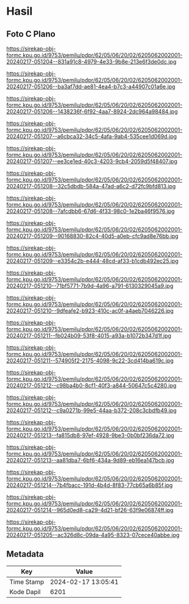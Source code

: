 # Hasil

## Foto C Plano

https://sirekap-obj-formc.kpu.go.id/9753/pemilu/pdpr/62/05/06/20/02/6205062002001-20240217-051204--831a91c8-4979-4e33-9b8e-213e6f3de0dc.jpg

https://sirekap-obj-formc.kpu.go.id/9753/pemilu/pdpr/62/05/06/20/02/6205062002001-20240217-051206--ba3af7dd-ae81-4ea4-b7c3-a44907c01a6e.jpg

https://sirekap-obj-formc.kpu.go.id/9753/pemilu/pdpr/62/05/06/20/02/6205062002001-20240217-051206--1438236f-6f92-4aa7-8924-2dc964a98484.jpg

https://sirekap-obj-formc.kpu.go.id/9753/pemilu/pdpr/62/05/06/20/02/6205062002001-20240217-051207--a6cbca32-34c5-4afa-9ab4-535cee1d069d.jpg

https://sirekap-obj-formc.kpu.go.id/9753/pemilu/pdpr/62/05/06/20/02/6205062002001-20240217-051207--ee3ce1ed-40c3-4203-9cb4-2059d5f48407.jpg

https://sirekap-obj-formc.kpu.go.id/9753/pemilu/pdpr/62/05/06/20/02/6205062002001-20240217-051208--32c5dbdb-584a-47ad-a6c2-d72fc9bfd813.jpg

https://sirekap-obj-formc.kpu.go.id/9753/pemilu/pdpr/62/05/06/20/02/6205062002001-20240217-051208--7afcdbb6-67d6-4f33-98c0-1e2ba46f9576.jpg

https://sirekap-obj-formc.kpu.go.id/9753/pemilu/pdpr/62/05/06/20/02/6205062002001-20240217-051209--90168830-82c4-40d5-a0eb-cfc9ad8e76bb.jpg

https://sirekap-obj-formc.kpu.go.id/9753/pemilu/pdpr/62/05/06/20/02/6205062002001-20240217-051209--e3354c2b-e444-48cd-af33-b1cdb492ec25.jpg

https://sirekap-obj-formc.kpu.go.id/9753/pemilu/pdpr/62/05/06/20/02/6205062002001-20240217-051210--71bf5771-7b9d-4a96-a791-6130329045a9.jpg

https://sirekap-obj-formc.kpu.go.id/9753/pemilu/pdpr/62/05/06/20/02/6205062002001-20240217-051210--9dfeafe2-b923-410c-ac0f-a4aeb7046226.jpg

https://sirekap-obj-formc.kpu.go.id/9753/pemilu/pdpr/62/05/06/20/02/6205062002001-20240217-051211--fb024b09-53f8-4015-a93a-b1072b347d1f.jpg

https://sirekap-obj-formc.kpu.go.id/9753/pemilu/pdpr/62/05/06/20/02/6205062002001-20240217-051211--574905f2-2175-4098-9c22-3cd414ba619c.jpg

https://sirekap-obj-formc.kpu.go.id/9753/pemilu/pdpr/62/05/06/20/02/6205062002001-20240217-051212--c98ba4b0-8cf1-40f3-a844-50647c5c4280.jpg

https://sirekap-obj-formc.kpu.go.id/9753/pemilu/pdpr/62/05/06/20/02/6205062002001-20240217-051212--c9a0271b-99e5-44aa-b372-208c3cbdfb49.jpg

https://sirekap-obj-formc.kpu.go.id/9753/pemilu/pdpr/62/05/06/20/02/6205062002001-20240217-051213--fa815db8-97ef-4928-9be3-0b0bf236da72.jpg

https://sirekap-obj-formc.kpu.go.id/9753/pemilu/pdpr/62/05/06/20/02/6205062002001-20240217-051213--aa81dba7-6bf6-434a-9d89-eb16ea147bcb.jpg

https://sirekap-obj-formc.kpu.go.id/9753/pemilu/pdpr/62/05/06/20/02/6205062002001-20240217-051214--7b4fbacc-191d-4b4d-8f83-77cb65a6b85f.jpg

https://sirekap-obj-formc.kpu.go.id/9753/pemilu/pdpr/62/05/06/20/02/6205062002001-20240217-051214--965d0ed8-ca29-4d21-bf26-63f9e06874ff.jpg

https://sirekap-obj-formc.kpu.go.id/9753/pemilu/pdpr/62/05/06/20/02/6205062002001-20240217-051205--ac326d8c-09da-4a95-8323-07cece40abbe.jpg


## Metadata

| Key        | Value               |
| ---------- | ------------------- |
| Time Stamp | 2024-02-17 13:05:41 |
| Kode Dapil | 6201                |



